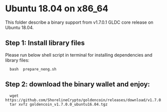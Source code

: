 # Ubuntu 18.04 on x86_64

This folder describe a binary support from v1.7.0.1 GLDC core release on Ubuntu 18.04.

## Step 1: Install library files
Please run below shell script in terminal for installing dependencies and library files:
```
  bash  prepare_neng.sh
```

## Step 2: download the binary wallet and enjoy:
```
  wget https://github.com/ShorelineCrypto/goldencoin/releases/download/v1.7.0.0/goldencoin_v1.7.0.0_ubuntu16.04.tgz
  tar xvfz goldencoin_v1.7.0.0_ubuntu16.04.tgz
```
